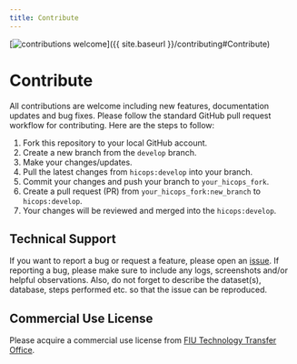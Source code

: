 ```yaml
---
title: Contribute
---
```


[![contributions welcome](https://img.shields.io/badge/contributions-welcome-brightgreen.svg?style=flat)]({{ site.baseurl }}/contributing#Contribute)

# Contribute

All contributions are welcome including new features, documentation updates and bug fixes. Please follow the standard GitHub pull request workflow for contributing. Here are the steps to follow:

1. Fork this repository to your local GitHub account.     
2. Create a new branch from the `develop` branch.     
3. Make your changes/updates.     
4. Pull the latest changes from `hicops:develop` into your branch.    
5. Commit your changes and push your branch to `your_hicops_fork`.   
6. Create a pull request (PR) from `your_hicops_fork:new_branch` to `hicops:develop`.   
7. Your changes will be reviewed and merged into the `hicops:develop`.     

## Technical Support
If you want to report a bug or request a feature, please open an [issue](https://github.com/pcdslab/hicops/issues). If reporting a bug, please make sure to include any logs, screenshots and/or helpful observations. Also, do not forget to describe the dataset(s), database, steps performed etc. so that the issue can be reproduced.

## Commercial Use License
Please acquire a commercial use license from [FIU Technology Transfer Office](http://research.fiu.edu/ored/).
